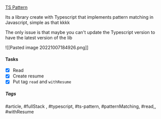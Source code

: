 [TS Pattern](https://github.com/gvergnaud/ts-pattern)

Its a library create with Typescript that implements pattern matching in Javascript, simple as that kkkk

The only issue is that maybe you can't update the Typescript version to have the latest version of the lib

![[Pasted image 20221007184926.png]]

#### Tasks
- [x] Read
- [x] Create resume
- [x] Put tag `read` and `withResume`

##### Tags
#article, #fullStack , #typescript, #ts-pattern, #patternMatching, #read,, #withResume 
